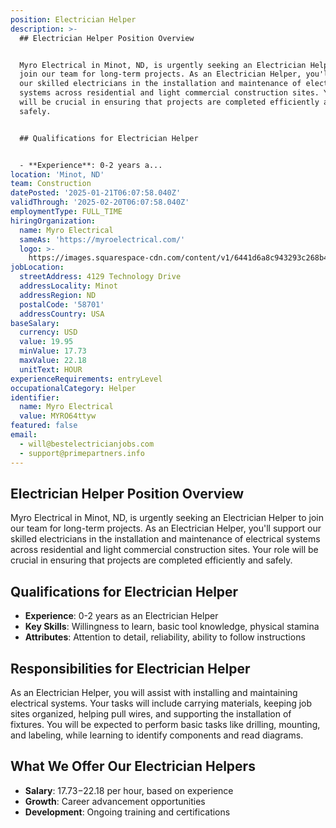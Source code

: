 ```yaml
---
position: Electrician Helper
description: >-
  ## Electrician Helper Position Overview


  Myro Electrical in Minot, ND, is urgently seeking an Electrician Helper to
  join our team for long-term projects. As an Electrician Helper, you'll support
  our skilled electricians in the installation and maintenance of electrical
  systems across residential and light commercial construction sites. Your role
  will be crucial in ensuring that projects are completed efficiently and
  safely.


  ## Qualifications for Electrician Helper


  - **Experience**: 0-2 years a...
location: 'Minot, ND'
team: Construction
datePosted: '2025-01-21T06:07:58.040Z'
validThrough: '2025-02-20T06:07:58.040Z'
employmentType: FULL_TIME
hiringOrganization:
  name: Myro Electrical
  sameAs: 'https://myroelectrical.com/'
  logo: >-
    https://images.squarespace-cdn.com/content/v1/6441d6a8c943293c268b4359/7b2478ca-3514-499f-80c1-3a92bb142f0c/curve__1_-removebg-preview.png?format=1500w
jobLocation:
  streetAddress: 4129 Technology Drive
  addressLocality: Minot
  addressRegion: ND
  postalCode: '58701'
  addressCountry: USA
baseSalary:
  currency: USD
  value: 19.95
  minValue: 17.73
  maxValue: 22.18
  unitText: HOUR
experienceRequirements: entryLevel
occupationalCategory: Helper
identifier:
  name: Myro Electrical
  value: MYRO64ttyw
featured: false
email:
  - will@bestelectricianjobs.com
  - support@primepartners.info
---
```




## Electrician Helper Position Overview

Myro Electrical in Minot, ND, is urgently seeking an Electrician Helper to join our team for long-term projects. As an Electrician Helper, you'll support our skilled electricians in the installation and maintenance of electrical systems across residential and light commercial construction sites. Your role will be crucial in ensuring that projects are completed efficiently and safely.

## Qualifications for Electrician Helper

- **Experience**: 0-2 years as an Electrician Helper
- **Key Skills**: Willingness to learn, basic tool knowledge, physical stamina
- **Attributes**: Attention to detail, reliability, ability to follow instructions

## Responsibilities for Electrician Helper

As an Electrician Helper, you will assist with installing and maintaining electrical systems. Your tasks will include carrying materials, keeping job sites organized, helping pull wires, and supporting the installation of fixtures. You will be expected to perform basic tasks like drilling, mounting, and labeling, while learning to identify components and read diagrams.

## What We Offer Our Electrician Helpers

- **Salary**: $17.73-$22.18 per hour, based on experience
- **Growth**: Career advancement opportunities
- **Development**: Ongoing training and certifications
